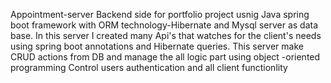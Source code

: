 Appointment-server 
Backend side for portfolio project usnig Java spring boot framework with ORM technology-Hibernate and Mysql server as data base.
In this server I created many Api's that watches for the client's needs using spring boot annotations and Hibernate queries.
This server make CRUD actions from DB and manage the all logic part using object -oriented programming
Control users authentication and all client functionlity
